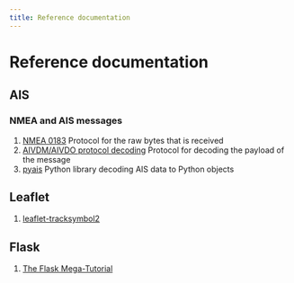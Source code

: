 ```yaml
---
title: Reference documentation
---
```

# Reference documentation

## AIS
### NMEA and AIS messages
1. [NMEA 0183](https://en.wikipedia.org/wiki/NMEA_0183) Protocol for the raw bytes that is received
1. [AIVDM/AIVDO protocol decoding](https://gpsd.gitlab.io/gpsd/AIVDM.html) Protocol for decoding the payload of the message
1. [pyais](https://github.com/M0r13n/pyais) Python library decoding AIS data to Python objects


## Leaflet
1. [leaflet-tracksymbol2](https://github.com/org-arl/leaflet-tracksymbol2)


## Flask
1. [The Flask Mega-Tutorial](https://blog.miguelgrinberg.com/post/the-flask-mega-tutorial-part-xv-a-better-application-structure)
